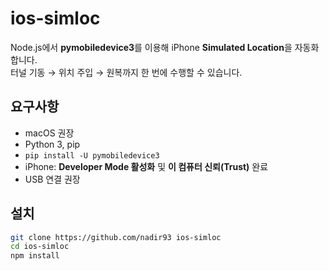 # ios-simloc

Node.js에서 **pymobiledevice3**를 이용해 iPhone **Simulated Location**을 자동화합니다.  
터널 기동 → 위치 주입 → 원복까지 한 번에 수행할 수 있습니다.

## 요구사항
- macOS 권장
- Python 3, pip
- `pip install -U pymobiledevice3`
- iPhone: **Developer Mode 활성화** 및 **이 컴퓨터 신뢰(Trust)** 완료
- USB 연결 권장

## 설치
```bash
git clone https://github.com/nadir93 ios-simloc
cd ios-simloc
npm install
